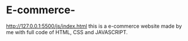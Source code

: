 # E-commerce-
http://127.0.0.1:5500/js/index.html
this is a e-commerce website made by me with full code of HTML, CSS and JAVASCRIPT.
